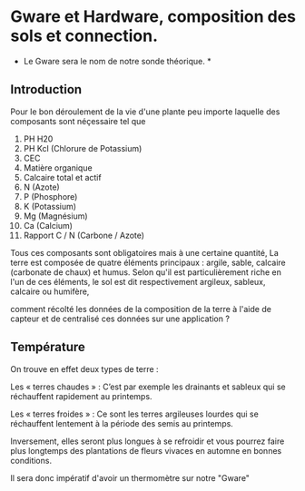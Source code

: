 # Gware et Hardware, composition des sols et connection.

* Le Gware sera le nom de notre sonde théorique. *

## Introduction

Pour le bon déroulement de la vie d'une plante peu importe laquelle des composants sont néçessaire tel que
1. PH H20
2. PH Kcl (Chlorure de Potassium)
3. CEC
4. Matière organique
5. Calcaire total et actif
6. N (Azote)
7. P (Phosphore)
8. K (Potassium)
9. Mg (Magnésium)
10. Ca (Calcium)
11. Rapport C / N (Carbone / Azote)

Tous ces composants sont obligatoires mais à une certaine quantité,
La terre est composée de quatre éléments principaux : argile, sable, calcaire (carbonate de chaux) et humus. Selon qu'il est particulièrement riche en l'un de ces éléments, le sol est dit respectivement argileux, sableux, calcaire ou humifère,

comment récolté les données de la composition de la terre à l'aide de capteur et de centralisé ces données sur une application ?

## Température

On trouve en effet deux types de terre : 

Les « terres chaudes » :
C’est par exemple les drainants et sableux qui se réchauffent rapidement au printemps.

Les « terres froides » :
Ce sont les terres argileuses lourdes qui se réchauffent lentement à la période des semis au printemps.

Inversement, elles seront plus longues à se refroidir et vous pourrez faire plus longtemps des plantations de fleurs vivaces en automne en bonnes conditions.

Il sera donc impératif d'avoir un thermomètre sur notre "Gware"
